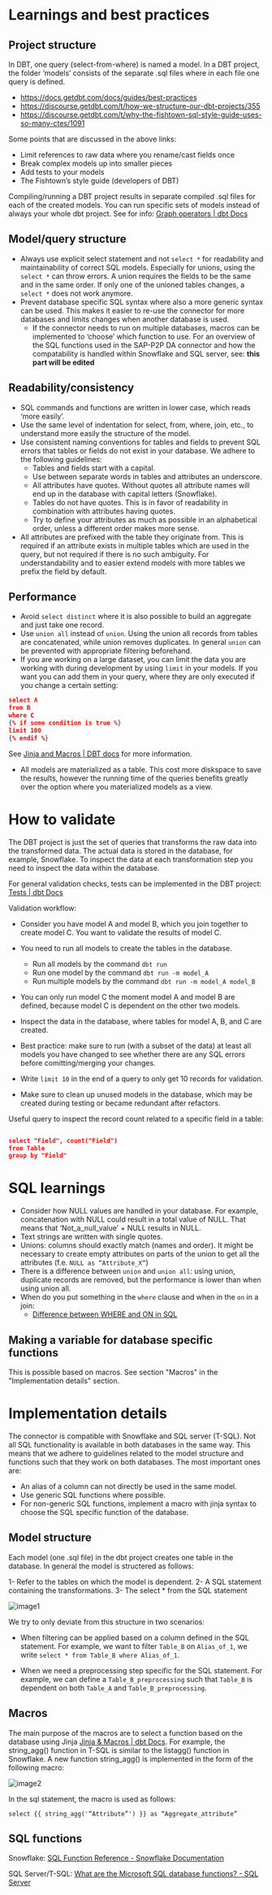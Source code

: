 
# Learnings and best practices

## Project structure

In DBT, one query (select-from-where) is named a model. In a DBT project, the folder ‘models’ consists of the separate .sql files where in each file one query is defined.

- <https://docs.getdbt.com/docs/guides/best-practices>
- <https://discourse.getdbt.com/t/how-we-structure-our-dbt-projects/355>
- <https://discourse.getdbt.com/t/why-the-fishtown-sql-style-guide-uses-so-many-ctes/1091>

Some points that are discussed in the above links:

- Limit references to raw data where you rename/cast fields once
- Break complex models up into smaller pieces
- Add tests to your models
- The Fishtown’s style guide (developers of DBT)

Compiling/running a DBT project results in separate compiled .sql files for each of the created models. You can run specific sets of models instead of always your whole dbt project. See for info: [Graph operators | dbt Docs](https://docs.getdbt.com/reference/node-selection/graph-operators)

## Model/query structure

- Always use explicit select statement and not `select *` for readability and maintainability of correct SQL models. Especially for unions, using the `select *` can throw errors. A union requires the fields to be the same and in the same order. If only one of the unioned tables changes, a `select *` does not work anymore.
- Prevent database specific SQL syntax where also a more generic syntax can be used. This makes it easier to re-use the connector for more databases and limits changes when another database is used.
  - If the connector needs to run on multiple databases, macros can be implemented to ‘choose’ which function to use. For an overview of the SQL functions used in the SAP-P2P DA connector and how the compatability is handled within Snowflake and SQL server, see: **this part will be edited**

## Readability/consistency

- SQL commands and functions are written in lower case, which reads ‘more easily’.
- Use the same level of indentation for select, from, where, join, etc., to understand more easily the structure of the model.
- Use consistent naming conventions for tables and fields to prevent SQL errors that tables or fields do not exist in your database. We adhere to the following guidelines:
  - Tables and fields start with a capital.
  - Use between separate words in tables and attributes an underscore.
  - All attributes have quotes. Without quotes all attribute names will end up in the database with capital letters (Snowflake).
  - Tables do not have quotes. This is in favor of readability in combination with attributes having quotes.
  - Try to define your attributes as much as possible in an alphabetical order, unless a different order makes more sense.
- All attributes are prefixed with the table they originate from. This is required if an attribute exists in multiple tables which are used in the query, but not required if there is no such ambiguity. For understandability and to easier extend models with more tables we prefix the field by default.

## Performance

- Avoid `select distinct` where it is also possible to build an aggregate and just take one record.
- Use `union all` instead of `union`. Using the union all records from tables are concatenated, while union removes duplicates. In general `union` can be prevented with appropriate filtering beforehand.
- If you are working on a large dataset, you can limit the data you are working with during development by using `limit` in your models. If you want you can add them in your query, where they are only executed if you change a certain setting:

```json
select A
from B
where C
{% if some condition is true %}
limit 100
{% endif %}

```

See [Jinja and Macros | DBT docs](https://docs.getdbt.com/docs/building-a-dbt-project/jinja-macros) for more information.

- All models are materialized as a table. This cost more diskspace to save the results, however the running time of the queries benefits greatly over the option where you materialized models as a view.

# How to validate

The DBT project is just the set of queries that transforms the raw data into the transformed data. The actual data is stored in the database, for example, Snowflake. To inspect the data at each transformation step you need to inspect the data within the database.

For general validation checks, tests can be implemented in the DBT project: [Tests | dbt Docs](https://docs.getdbt.com/docs/building-a-dbt-project/tests)

Validation workflow:

- Consider you have model A and model B, which you join together to create model C. You want to validate the results of model C.

- You need to run all models to create the tables in the database.
  - Run all models by the command `dbt run`
  - Run one model by the command `dbt run -m model_A`
  - Run multiple models by the command `dbt run -m model_A model_B`
- You can only run model C the moment model A and model B are defined, because model C is dependent on the other two models.
- Inspect the data in the database, where tables for model A, B, and C are created.
- Best practice: make sure to run (with a subset of the data) at least all models you have changed to see whether there are any SQL errors before comitting/merging your changes.
- Write `limit 10` in the end of a query to only get 10 records for validation.
- Make sure to clean up unused models in the database, which may be created during testing or became redundant after refactors.

Useful query to inspect the record count related to a specific field in a table:

```json

select "Field", count("Field")
from Table
group by "Field"

```

# SQL learnings

- Consider how NULL values are handled in your database. For example, concatenation with NULL could result in a total value of NULL. That means that ‘Not_a_null_value’ + NULL results in NULL.
- Text strings are written with single quotes.
- Unions: columns should exactly match (names and order). It might be necessary to create empty attributes on parts of the union to get all the attributes (f.e. `NULL as “Attribute_X“`)
- There is a difference between `union` and `union all`: using union, duplicate records are removed, but the performance is lower than when using union all.
- When do you put something in the `where` clause and when in the `on` in a join:
  - [Difference between WHERE and ON in SQL](https://dataschool.com/how-to-teach-people-sql/difference-between-where-and-on-in-sql/)

## Making a variable for database specific functions

 This is possible based on macros. See section "Macros" in the "Implementation details" section.

# Implementation details

The connector is compatible with Snowflake and SQL server (T-SQL). Not all SQL functionality is available in both databases in the same way. This means that we adhere to guidelines related to the model structure and functions such that they work on both databases. The most important ones are:

- An alias of a column can not directly be used in the same model.
- Use generic SQL functions where possible.
- For non-generic SQL functions, implement a macro with jinja syntax to choose the SQL specific function of the database.

## Model structure

Each model (one .sql file) in the dbt project creates one table in the database. In general the model is structered as follows:

 1- Refer to the tables on which the model is dependent.
 2- A SQL statement containing the transformations.
 3- The select * from the SQL statement

![image1](image1.png)

We try to only deviate from this structure in two scenarios:

- When filtering can be applied based on a column defined in the SQL statement. For example, we want to filter `Table_B` on `Alias_of_1`, we write `select * from Table_B where Alias_of_1`.

- When we need a preprocessing step specific for the SQL statement. For example, we can define a `Table_B_preprocessing` such that `Table_B` is dependent on both `Table_A` and `Table_B_preprocessing`.

## Macros

The main purpose of the macros are to select a function based on the database using Jinja [Jinja & Macros | dbt Docs](https://docs.getdbt.com/docs/building-a-dbt-project/jinja-macros). For example, the string_agg() function in T-SQL is similar to the listagg() function in Snowflake. A new function string_agg() is implemented in the form of the following macro:

![image2](image2.png)

In the sql statement, the macro is used as follows:

`select {{ string_agg('“Attribute”') }} as “Aggregate_attribute”`

## SQL functions

Snowflake: [SQL Function Reference - Snowflake Documentation](https://docs.snowflake.com/en/sql-reference-functions.html)

SQL Server/T-SQL: [What are the Microsoft SQL database functions? - SQL Server](https://docs.microsoft.com/en-us/sql/t-sql/functions/functions?view=sql-server-ver15)
